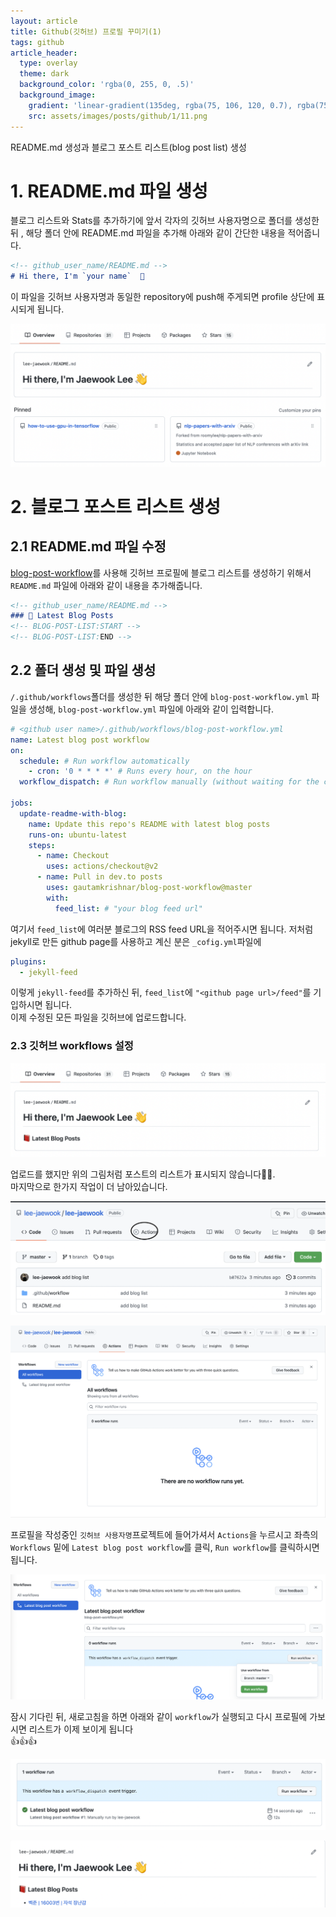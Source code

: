 ```yaml
---
layout: article
title: Github(깃허브) 프로필 꾸미기(1)
tags: github
article_header:
  type: overlay
  theme: dark
  background_color: 'rgba(0, 255, 0, .5)'
  background_image:
    gradient: 'linear-gradient(135deg, rgba(75, 106, 120, 0.7), rgba(75, 106, 120, 1.0))'
    src: assets/images/posts/github/1/11.png
---
```

README.md 생성과 블로그 포스트 리스트(blog post list) 생성
<!--more-->
# 1. README.md 파일 생성
블로그 리스트와 Stats를 추가하기에 앞서 각자의 깃허브 사용자명으로 폴더를 생성한 뒤 , 해당 폴더 안에 README.md 파일을 추가해 아래와 같이 간단한 내용을 적어줍니다.
```markdown
<!-- github_user_name/README.md -->
# Hi there, I'm `your name`  👋 
```

이 파일을 깃허브 사용자명과 동일한 repository에 push해 주게되면 profile 상단에 표시되게 됩니다.

![](/assets/images/posts/github/1/4.png)

# 2. 블로그 포스트 리스트 생성
## 2.1 README.md 파일 수정
[blog-post-workflow](https://github.com/gautamkrishnar/blog-post-workflow)를 사용해 깃허브 프로필에 블로그 리스트를 생성하기 위해서 `README.md` 파일에 아래와 같이 내용을 추가해줍니다.

```markdown
<!-- github_user_name/README.md -->
### 📕 Latest Blog Posts
<!-- BLOG-POST-LIST:START -->
<!-- BLOG-POST-LIST:END -->
```

## 2.2 폴더 생성 및 파일 생성
`/.github/workflows`폴더를 생성한 뒤 해당 폴더 안에 `blog-post-workflow.yml` 파일을 생성해, `blog-post-workflow.yml` 파일에 아래와 같이 입력합니다.

```yml
# <github user name>/.github/workflows/blog-post-workflow.yml
name: Latest blog post workflow
on:
  schedule: # Run workflow automatically
    - cron: '0 * * * *' # Runs every hour, on the hour
  workflow_dispatch: # Run workflow manually (without waiting for the cron to be called), through the Github Actions Workflow page directly

jobs:
  update-readme-with-blog:
    name: Update this repo's README with latest blog posts
    runs-on: ubuntu-latest
    steps:
      - name: Checkout
        uses: actions/checkout@v2
      - name: Pull in dev.to posts
        uses: gautamkrishnar/blog-post-workflow@master
        with: 
          feed_list: # "your blog feed url"
```

여기서 `feed_list`에 여러분 블로그의 RSS feed URL을 적어주시면 됩니다. 저처럼 jekyll로 만든 github page를 사용하고 계신 분은 `_cofig.yml`파일에 

```yml
plugins:
  - jekyll-feed
```

이렇게 `jekyll-feed`를 추가하신 뒤, `feed_list`에 `"<github page url>/feed"`를 기입하시면 됩니다.  
이제 수정된 모든 파일을 깃허브에 업로드합니다.

### 2.3 깃허브 workflows 설정

![](/assets/images/posts/github/1/5.png)

업로드를 했지만 위의 그림처럼 포스트의 리스트가 표시되지 않습니다🤦‍♂️.   
마지막으로 한가지 작업이 더 남아있습니다.  

![](/assets/images/posts/github/1/6.png)

![](/assets/images/posts/github/1/7.png)

프로필을 작성중인 `깃허브 사용자명`프로젝트에 들어가셔서 `Actions`을 누르시고 좌측의 `Workflows` 밑에 `Latest blog post workflow`를 클릭, `Run workflow`를 클릭하시면 됩니다.

![](/assets/images/posts/github/1/8.png)

잠시 기다린 뒤, 새로고침을 하면 아래와 같이 `workflow`가 실행되고 다시 프로필에 가보시면 리스트가 이제 보이게 됩니다  
👍👍👍

![](/assets/images/posts/github/1/9.png)

![](/assets/images/posts/github/1/10.png)